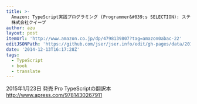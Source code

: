 ```yaml
---
title: >-
  Amazon: TypeScript実践プログラミング (Programmer&#039;s SELECTION): スティーブ・フェントン, 鈴木 幸敏,
  株式会社クイープ
author: azu
layout: post
itemUrl: 'http://www.amazon.co.jp/dp/4798139807?tag=amazon0abac-22'
editJSONPath: 'https://github.com/jser/jser.info/edit/gh-pages/data/2014/12/index.json'
date: '2014-12-13T16:17:28Z'
tags:
  - TypeScript
  - book
  - translate
---
```

2015年1月23日 発売
Pro TypeScriptの翻訳本
http://www.apress.com/9781430267911
